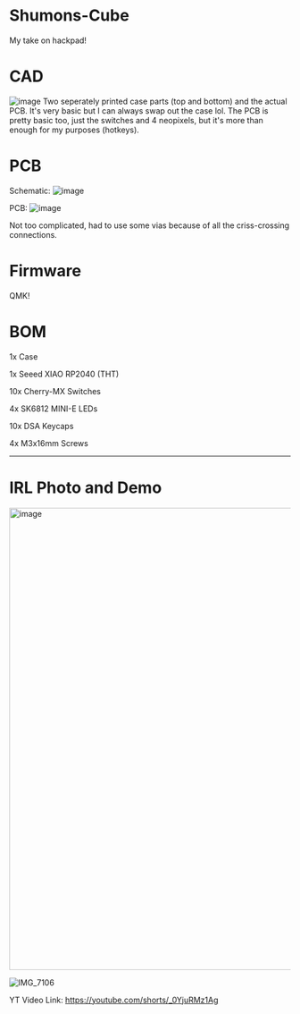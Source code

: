 # Shumons-Cube
My take on hackpad!

# CAD
![image](https://github.com/user-attachments/assets/ded2d574-e938-4823-b159-16c2be5c7cf6)
Two seperately printed case parts (top and bottom) and the actual PCB. 
It's very basic but I can always swap out the case lol. The PCB is pretty basic too, just the switches and 4 neopixels, but it's more than enough for my purposes (hotkeys). 


# PCB
Schematic: ![image](https://github.com/user-attachments/assets/890bbdeb-6eda-4067-b498-a154a20e26c4)

PCB: ![image](https://github.com/user-attachments/assets/ca84581f-d398-4a4a-83e6-96df6d33f87f)

Not too complicated, had to use some vias because of all the criss-crossing connections. 


# Firmware
QMK! 


# BOM
1x Case

1x Seeed XIAO RP2040 (THT)

10x Cherry-MX Switches

4x SK6812 MINI-E LEDs

10x DSA Keycaps

4x M3x16mm Screws


----------

# IRL Photo and Demo

<img width="1290" height="827" alt="image" src="https://github.com/user-attachments/assets/e8b06b66-4e77-4760-a55c-c2e4ad86df00" />

![IMG_7106](https://github.com/user-attachments/assets/83e3a364-8f46-45c9-9932-a912a9e0f738)

YT Video Link: https://youtube.com/shorts/_0YjuRMz1Ag
